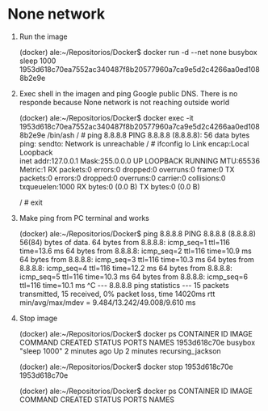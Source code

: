 # None network

1) Run the image

    (docker) ale:~/Repositorios/Docker$ docker run -d --net none busybox sleep 1000
    1953d618c70ea7552ac340487f8b20577960a7ca9e5d2c4266aa0ed1088b2e9e

2) Exec shell in the imagen and ping Google public DNS. There is no responde because None network is not reaching outside world

    (docker) ale:~/Repositorios/Docker$ docker exec -it 1953d618c70ea7552ac340487f8b20577960a7ca9e5d2c4266aa0ed1088b2e9e /bin/ash
    / # ping 8.8.8.8
    PING 8.8.8.8 (8.8.8.8): 56 data bytes
    ping: sendto: Network is unreachable
    / # ifconfig
    lo        Link encap:Local Loopback  
            inet addr:127.0.0.1  Mask:255.0.0.0
            UP LOOPBACK RUNNING  MTU:65536  Metric:1
            RX packets:0 errors:0 dropped:0 overruns:0 frame:0
            TX packets:0 errors:0 dropped:0 overruns:0 carrier:0
            collisions:0 txqueuelen:1000
            RX bytes:0 (0.0 B)  TX bytes:0 (0.0 B)

    / # exit

3) Make ping from PC terminal and works

    (docker) ale:~/Repositorios/Docker$ ping 8.8.8.8
    PING 8.8.8.8 (8.8.8.8) 56(84) bytes of data.
    64 bytes from 8.8.8.8: icmp_seq=1 ttl=116 time=13.6 ms
    64 bytes from 8.8.8.8: icmp_seq=2 ttl=116 time=10.9 ms
    64 bytes from 8.8.8.8: icmp_seq=3 ttl=116 time=10.3 ms
    64 bytes from 8.8.8.8: icmp_seq=4 ttl=116 time=12.2 ms
    64 bytes from 8.8.8.8: icmp_seq=5 ttl=116 time=10.3 ms
    64 bytes from 8.8.8.8: icmp_seq=6 ttl=116 time=10.1 ms
    ^C
    --- 8.8.8.8 ping statistics ---
    15 packets transmitted, 15 received, 0% packet loss, time 14020ms
    rtt min/avg/max/mdev = 9.484/13.242/49.008/9.610 ms

4) Stop image

    (docker) ale:~/Repositorios/Docker$ docker ps
    CONTAINER ID   IMAGE     COMMAND        CREATED         STATUS         PORTS     NAMES
    1953d618c70e   busybox   "sleep 1000"   2 minutes ago   Up 2 minutes             recursing_jackson

    (docker) ale:~/Repositorios/Docker$ docker stop 1953d618c70e
    1953d618c70e

    (docker) ale:~/Repositorios/Docker$ docker ps
    CONTAINER ID   IMAGE     COMMAND   CREATED   STATUS    PORTS     NAMES
